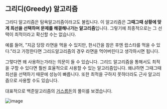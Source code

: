## 그리디(Greedy) 알고리즘

그리디 알고리즘은 탐욕알고리즘이라고도 불립니다. 이 알고리즘은 **그때그때 상황에 맞게 최선을 선택하며 문제를 해결해나가는 알고리즘**입니다. 그렇기에 최종적으로는 그 선택이 최적이라고 확신할 수는 없습니다.

예를 들어, "지금 당장 라면을 먹을 수 있지만, 한시간을 참은 후엔 랍스타를 먹을 수 있다."라고 가정한다면 그리드알고리즘의 경우 라면을 먹어버린다고 생각하시면 됩니다.

<!-- more -->

그렇다면 왜 사용하는가라는 의문이 들 수 있습니다. 그리드 알고리즘을 통해서도 최적을 구할 수 있다면 훨씬 효율적으로 사용할 수 있는 알고리즘입니다. 왜냐하면 그때그때 최선을 선택하기 때문에 성능이 빠릅니다. 또한 최적을 구하지 못하더라도 근사 알고리즘으로 사용할 수도 있습니다.

대표적으로 백준알고리즘의 [거스름돈](https://www.acmicpc.net/problem/5585)의 풀이를 보겠습니다.

![image](https://user-images.githubusercontent.com/53684676/86770786-38da3380-c08c-11ea-9d79-f00228d47f3d.png)